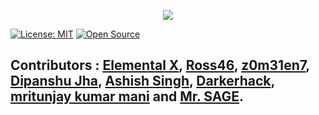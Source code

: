 <p align="center"><img src="https://github.com/secarmy/resources/blob/master/logo.png?raw=true" /></p>

[![License: MIT](https://img.shields.io/badge/License-MIT-yellow.svg)](https://opensource.org/licenses/MIT)
[![Open Source](https://badges.frapsoft.com/os/v1/open-source.png?v=103)](https://github.com/secarmy)


## Contributors : [Elemental X](https://github.com/xelemental), [Ross46](https://github.com/Ross46), [z0m31en7](https://github.com/z0m31en7), [Dipanshu Jha](https://github.com/dipanshujha), [Ashish Singh](https://github.com/Logan-47), [Darkerhack](https://github.com/Darkerhack), [mritunjay kumar mani](https://github.com/mritunjay7497) and [Mr. SAGE](https://github.com/thehackingsage).
